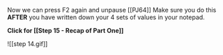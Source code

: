 
Now we can press F2 again and unpause [[PJ64]] Make sure you do this **AFTER** you have written down your 4 sets of values in your notepad. 

**Click for [[Step 15 - Recap of Part One]]**

![[step 14.gif]]